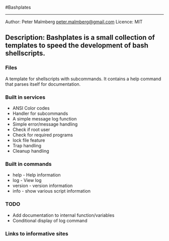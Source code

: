 
#Bashplates	

-------------------------------------------------------------------------
Author: Peter Malmberg  <peter.malmberg@gmail.com>
Licence: MIT

Description:
Bashplates is a small collection of templates to speed the development
of bash shellscripts.
-------------------------------------------------------------------------


### Files
A template for shellscripts with subcommands. It contains a help
command that parses itself for documentation. 

### Built in services
- ANSI Color codes
- Handler for subcommands
- A simple message log function
- Simple error/message handling
- Check if root user
- Check for required programs
- lock file feature
- Trap handling
- Cleanup handling


### Built in commands
- help    - Help information
- log     - View log 
- version - version information
- info    - show various script information


### TODO
- Add documentation to internal function/variables
- Conditional display of log command


### Links to informative sites

[](https://gist.github.com/KylePDavis/3901321)
[](https://gist.github.com/KylePDavis/3f8c511838a36f2528d7)
[](http://natelandau.com/boilerplate-shell-script-template/)
[](http://linuxcommand.org/lc3_new_script.php)
